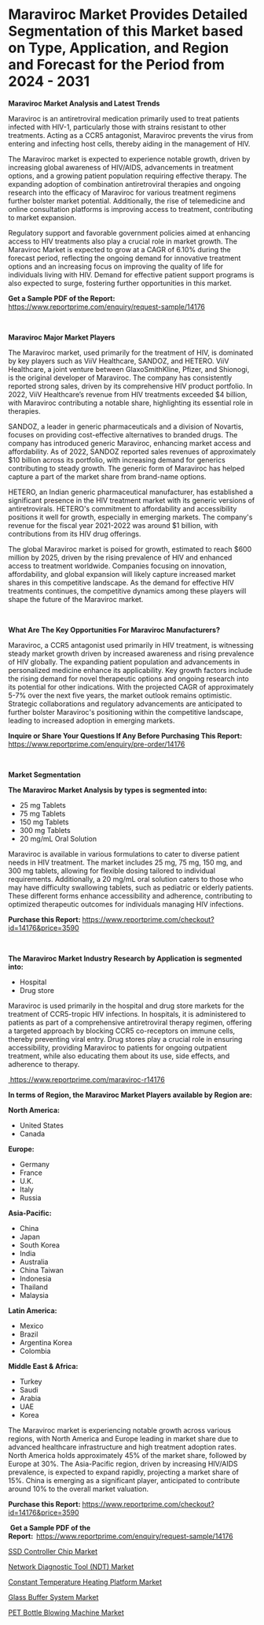 <p><h1>Maraviroc Market Provides Detailed Segmentation of this Market based on Type, Application, and Region and Forecast for the Period from 2024 - 2031</h1></p><p><strong>Maraviroc Market Analysis and Latest Trends</strong></p>
<p><p>Maraviroc is an antiretroviral medication primarily used to treat patients infected with HIV-1, particularly those with strains resistant to other treatments. Acting as a CCR5 antagonist, Maraviroc prevents the virus from entering and infecting host cells, thereby aiding in the management of HIV. </p><p>The Maraviroc market is expected to experience notable growth, driven by increasing global awareness of HIV/AIDS, advancements in treatment options, and a growing patient population requiring effective therapy. The expanding adoption of combination antiretroviral therapies and ongoing research into the efficacy of Maraviroc for various treatment regimens further bolster market potential. Additionally, the rise of telemedicine and online consultation platforms is improving access to treatment, contributing to market expansion.</p><p>Regulatory support and favorable government policies aimed at enhancing access to HIV treatments also play a crucial role in market growth. The Maraviroc Market is expected to grow at a CAGR of 6.10% during the forecast period, reflecting the ongoing demand for innovative treatment options and an increasing focus on improving the quality of life for individuals living with HIV. Demand for effective patient support programs is also expected to surge, fostering further opportunities in this market.</p></p>
<p><strong>Get a Sample PDF of the Report:&nbsp;</strong> <a href="https://www.reportprime.com/enquiry/request-sample/14176">https://www.reportprime.com/enquiry/request-sample/14176</a></p>
<p>&nbsp;</p>
<p><strong>Maraviroc Major Market Players</strong></p>
<p><p>The Maraviroc market, used primarily for the treatment of HIV, is dominated by key players such as ViiV Healthcare, SANDOZ, and HETERO. ViiV Healthcare, a joint venture between GlaxoSmithKline, Pfizer, and Shionogi, is the original developer of Maraviroc. The company has consistently reported strong sales, driven by its comprehensive HIV product portfolio. In 2022, ViiV Healthcare’s revenue from HIV treatments exceeded $4 billion, with Maraviroc contributing a notable share, highlighting its essential role in therapies.</p><p>SANDOZ, a leader in generic pharmaceuticals and a division of Novartis, focuses on providing cost-effective alternatives to branded drugs. The company has introduced generic Maraviroc, enhancing market access and affordability. As of 2022, SANDOZ reported sales revenues of approximately $10 billion across its portfolio, with increasing demand for generics contributing to steady growth. The generic form of Maraviroc has helped capture a part of the market share from brand-name options.</p><p>HETERO, an Indian generic pharmaceutical manufacturer, has established a significant presence in the HIV treatment market with its generic versions of antiretrovirals. HETERO's commitment to affordability and accessibility positions it well for growth, especially in emerging markets. The company's revenue for the fiscal year 2021-2022 was around $1 billion, with contributions from its HIV drug offerings.</p><p>The global Maraviroc market is poised for growth, estimated to reach $600 million by 2025, driven by the rising prevalence of HIV and enhanced access to treatment worldwide. Companies focusing on innovation, affordability, and global expansion will likely capture increased market shares in this competitive landscape. As the demand for effective HIV treatments continues, the competitive dynamics among these players will shape the future of the Maraviroc market.</p></p>
<p>&nbsp;</p>
<p><strong>What Are The Key Opportunities For Maraviroc Manufacturers?</strong></p>
<p><p>Maraviroc, a CCR5 antagonist used primarily in HIV treatment, is witnessing steady market growth driven by increased awareness and rising prevalence of HIV globally. The expanding patient population and advancements in personalized medicine enhance its applicability. Key growth factors include the rising demand for novel therapeutic options and ongoing research into its potential for other indications. With the projected CAGR of approximately 5-7% over the next five years, the market outlook remains optimistic. Strategic collaborations and regulatory advancements are anticipated to further bolster Maraviroc's positioning within the competitive landscape, leading to increased adoption in emerging markets.</p></p>
<p><strong>Inquire or Share Your Questions If Any Before Purchasing This Report:</strong> <a href="https://www.reportprime.com/enquiry/pre-order/14176">https://www.reportprime.com/enquiry/pre-order/14176</a></p>
<p>&nbsp;</p>
<p><strong>Market Segmentation</strong></p>
<p><strong>The Maraviroc Market Analysis by types is segmented into:</strong></p>
<p><ul><li>25 mg Tablets</li><li>75 mg Tablets</li><li>150 mg Tablets</li><li>300 mg Tablets</li><li>20 mg/mL Oral Solution</li></ul></p>
<p><p>Maraviroc is available in various formulations to cater to diverse patient needs in HIV treatment. The market includes 25 mg, 75 mg, 150 mg, and 300 mg tablets, allowing for flexible dosing tailored to individual requirements. Additionally, a 20 mg/mL oral solution caters to those who may have difficulty swallowing tablets, such as pediatric or elderly patients. These different forms enhance accessibility and adherence, contributing to optimized therapeutic outcomes for individuals managing HIV infections.</p></p>
<p><strong>Purchase this Report:&nbsp;</strong><a href="https://www.reportprime.com/checkout?id=14176&price=3590">https://www.reportprime.com/checkout?id=14176&price=3590</a></p>
<p>&nbsp;</p>
<p><strong>The Maraviroc Market Industry Research by Application is segmented into:</strong></p>
<p><ul><li>Hospital</li><li>Drug store</li></ul></p>
<p><p>Maraviroc is used primarily in the hospital and drug store markets for the treatment of CCR5-tropic HIV infections. In hospitals, it is administered to patients as part of a comprehensive antiretroviral therapy regimen, offering a targeted approach by blocking CCR5 co-receptors on immune cells, thereby preventing viral entry. Drug stores play a crucial role in ensuring accessibility, providing Maraviroc to patients for ongoing outpatient treatment, while also educating them about its use, side effects, and adherence to therapy.</p></p>
<p><a href="https://www.reportprime.com/maraviroc-r14176">&nbsp;https://www.reportprime.com/maraviroc-r14176</a></p>
<p><strong>In terms of Region, the Maraviroc Market Players available by Region are:</strong></p>
<p>
    <p> <strong> North America: </strong>
        <ul>
            <li>United States</li>
            <li>Canada</li>
        </ul>
        </p> 
    <p> <strong> Europe: </strong>
        <ul>
            <li>Germany</li>
            <li>France</li>
            <li>U.K.</li>
            <li>Italy</li>
            <li>Russia</li>
        </ul>
        </p> 
    <p> <strong> Asia-Pacific: </strong>
        <ul>
            <li>China</li>
            <li>Japan</li>
            <li>South Korea</li>
            <li>India</li>
            <li>Australia</li>
            <li>China Taiwan</li>
            <li>Indonesia</li>
            <li>Thailand</li>
            <li>Malaysia</li>
        </ul>
        </p> 
    <p> <strong> Latin America: </strong>
        <ul>
            <li>Mexico</li>
            <li>Brazil</li>
            <li>Argentina Korea</li>
            <li>Colombia</li>
        </ul>
        </p> 
    <p> <strong> Middle East & Africa: </strong>
        <ul>
            <li>Turkey</li>
            <li>Saudi</li>
            <li>Arabia</li>
            <li>UAE</li>
            <li>Korea</li>
        </ul>
    </p>
    </p>
<p><p>The Maraviroc market is experiencing notable growth across various regions, with North America and Europe leading in market share due to advanced healthcare infrastructure and high treatment adoption rates. North America holds approximately 45% of the market share, followed by Europe at 30%. The Asia-Pacific region, driven by increasing HIV/AIDS prevalence, is expected to expand rapidly, projecting a market share of 15%. China is emerging as a significant player, anticipated to contribute around 10% to the overall market valuation.</p></p>
<p><strong>Purchase this Report: </strong><a href="https://www.reportprime.com/checkout?id=14176&price=3590">https://www.reportprime.com/checkout?id=14176&price=3590</a></p>
<p>&nbsp;<strong>Get a Sample PDF of the Report:&nbsp;&nbsp;</strong><a href="https://www.reportprime.com/enquiry/request-sample/14176">https://www.reportprime.com/enquiry/request-sample/14176</a></p>
<p><strong></strong></p>
<p><p><a href="https://www.linkedin.com/pulse/ssd-controller-chip-market-emerging-trends-future-prospects-prtlc?trackingId=k4J63P9URciMfFd7oDpq7g%3D%3D">SSD Controller Chip Market</a></p><p><a href="https://issuu.com/reportprime-2/docs/network-diagnostic-tool-ndt-market-_c569e6e7893b63">Network Diagnostic Tool (NDT) Market</a></p><p><a href="https://medium.com/@pippa.ball45457/the-constant-temperature-heating-platform-market-has-experienced-impressive-growth-in-recent-c56fb3fd955b">Constant Temperature Heating Platform Market</a></p><p><a href="https://medium.com/@pippa.ball45457/the-glass-buffer-system-market-has-grown-significantly-as-a-result-of-several-important-causes-2bacdb21675f">Glass Buffer System Market</a></p><p><a href="https://www.linkedin.com/pulse/pet-bottle-blowing-machine-market-size-share-analysis-growth-ikhbe?trackingId=WsldXNbRQ%2BOMIbgQ4iw0rA%3D%3D">PET Bottle Blowing Machine Market</a></p></p>